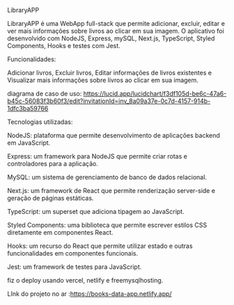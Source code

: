 LibraryAPP

LibraryAPP é uma WebApp full-stack que permite adicionar, excluir, editar e ver mais informações sobre livros ao clicar em sua imagem. O aplicativo foi desenvolvido com NodeJS, Express, mySQL, Next.js, TypeScript, Styled Components, Hooks e testes com Jest.

Funcionalidades:


Adicionar livros, 
Excluir livros,
Editar informações de livros existentes e
Visualizar mais informações sobre livros ao clicar em sua imagem.

diagrama de caso de uso: https://lucid.app/lucidchart/f3df105d-be6c-47a6-b45c-56083f3b60f3/edit?invitationId=inv_8a09a37e-0c7d-4157-914b-1dfc3ba59766

Tecnologias utilizadas:


NodeJS: plataforma que permite desenvolvimento de aplicações backend em JavaScript.


Express: um framework para NodeJS que permite criar rotas e controladores para a aplicação.


MySQL: um sistema de gerenciamento de banco de dados relacional.


Next.js: um framework de React que permite renderização server-side e geração de páginas estáticas.


TypeScript: um superset que adiciona tipagem ao JavaScript.


Styled Components: uma biblioteca que permite escrever estilos CSS diretamente em componentes React.


Hooks: um recurso do React que permite utilizar estado e outras funcionalidades em componentes funcionais.


Jest: um framework de testes para JavaScript.



fiz o deploy usando vercel, netlify e freemysqlhosting.



LInk do projeto no ar :https://books-data-app.netlify.app/
